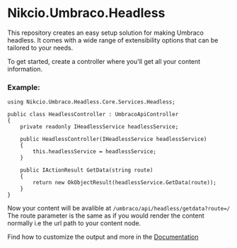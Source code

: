 # Nikcio.Umbraco.Headless

This repository creates an easy setup solution for making Umbraco headless. It comes with a wide range of extensibility options that can be tailored to your needs.

To get started, create a controller where you'll get all your content information.

### Example:

```CSharp
using Nikcio.Umbraco.Headless.Core.Services.Headless;

public class HeadlessController : UmbracoApiController
{
    private readonly IHeadlessService headlessService;

    public HeadlessController(IHeadlessService headlessService)
    {
        this.headlessService = headlessService;
    }

    public IActionResult GetData(string route)
    {
        return new OkObjectResult(headlessService.GetData(route));
    }
}
```
Now your content will be avalible at `/umbraco/api/headless/getdata?route=/`
The route parameter is the same as if you would render the content normally i.e the url path to your content node.

Find how to customize the output and more in the [Documentation](https://github.com/Nikcio-Packages/Nikcio.Umbraco.Headless/wiki)

